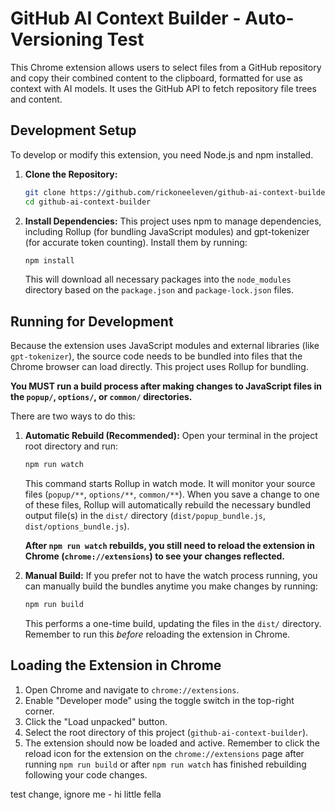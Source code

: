 # GitHub AI Context Builder - Auto-Versioning Test 


This Chrome extension allows users to select files from a GitHub repository and copy their combined content to the clipboard, formatted for use as context with AI models. It uses the GitHub API to fetch repository file trees and content.

## Development Setup

To develop or modify this extension, you need Node.js and npm installed.

1.  **Clone the Repository:**
    ```bash
    git clone https://github.com/rickoneeleven/github-ai-context-builder.git
    cd github-ai-context-builder
    ```

2.  **Install Dependencies:**
    This project uses npm to manage dependencies, including Rollup (for bundling JavaScript modules) and gpt-tokenizer (for accurate token counting). Install them by running:
    ```bash
    npm install
    ```
    This will download all necessary packages into the `node_modules` directory based on the `package.json` and `package-lock.json` files.

## Running for Development

Because the extension uses JavaScript modules and external libraries (like `gpt-tokenizer`), the source code needs to be bundled into files that the Chrome browser can load directly. This project uses Rollup for bundling.

**You MUST run a build process after making changes to JavaScript files in the `popup/`, `options/`, or `common/` directories.**

There are two ways to do this:

1.  **Automatic Rebuild (Recommended):**
    Open your terminal in the project root directory and run:
    ```bash
    npm run watch
    ```
    This command starts Rollup in watch mode. It will monitor your source files (`popup/**`, `options/**`, `common/**`). When you save a change to one of these files, Rollup will automatically rebuild the necessary bundled output file(s) in the `dist/` directory (`dist/popup_bundle.js`, `dist/options_bundle.js`).

    **After `npm run watch` rebuilds, you still need to reload the extension in Chrome (`chrome://extensions`) to see your changes reflected.**

2.  **Manual Build:**
    If you prefer not to have the watch process running, you can manually build the bundles anytime you make changes by running:
    ```bash
    npm run build
    ```
    This performs a one-time build, updating the files in the `dist/` directory. Remember to run this *before* reloading the extension in Chrome.

## Loading the Extension in Chrome

1.  Open Chrome and navigate to `chrome://extensions`.
2.  Enable "Developer mode" using the toggle switch in the top-right corner.
3.  Click the "Load unpacked" button.
4.  Select the root directory of this project (`github-ai-context-builder`).
5.  The extension should now be loaded and active. Remember to click the reload icon for the extension on the `chrome://extensions` page after running `npm run build` or after `npm run watch` has finished rebuilding following your code changes.

test change, ignore me - hi little fella